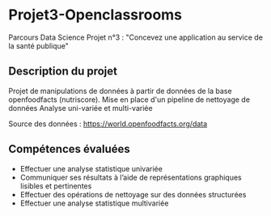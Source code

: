 # Projet3-Openclassrooms
Parcours Data Science
Projet n°3 : "Concevez une application au service de la santé publique"

## Description du projet 
Projet de manipulations de données à partir de données de la base openfoodfacts (nutriscore).
Mise en place d'un pipeline de nettoyage de données
Analyse uni-variée et multi-variée

Source des données : https://world.openfoodfacts.org/data

## Compétences évaluées
* Effectuer une analyse statistique univariée
* Communiquer ses résultats à l’aide de représentations graphiques lisibles et pertinentes
* Effectuer des opérations de nettoyage sur des données structurées
* Effectuer une analyse statistique multivariée
